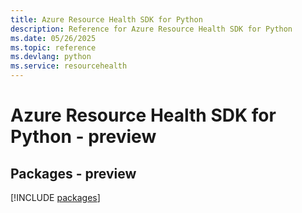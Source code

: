 ```yaml
---
title: Azure Resource Health SDK for Python
description: Reference for Azure Resource Health SDK for Python
ms.date: 05/26/2025
ms.topic: reference
ms.devlang: python
ms.service: resourcehealth
---
```

# Azure Resource Health SDK for Python - preview
## Packages - preview
[!INCLUDE [packages](resource-health-index.md)]